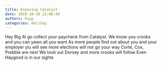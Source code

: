 ```yaml
---
title: Exposing Catalyst
date: 2019-10-30 22:06:49
authors: Ripp
categories: Holiday
---
```


 Hey Big Al go collect your paycheck from Catalyst.   We know you crooks and you can yawn all you want
As more people find out about you and your employer yiu will see more elections will not go your way
Corte, Cox, Prebble are next
We took out Dorsey and more crooks will follow
Even Haygood is in our sights